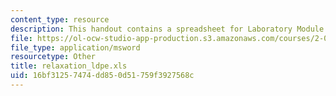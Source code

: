 ```yaml
---
content_type: resource
description: This handout contains a spreadsheet for Laboratory Module 2.
file: https://ol-ocw-studio-app-production.s3.amazonaws.com/courses/2-002-mechanics-and-materials-ii-spring-2004/16bf31257474dd850d51759f3927568c_relaxation_ldpe.xls
file_type: application/msword
resourcetype: Other
title: relaxation_ldpe.xls
uid: 16bf3125-7474-dd85-0d51-759f3927568c
---
```

